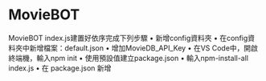 # MovieBOT
MovieBOT
index.js建置好依序完成下列步驟
• 新增config資料夾
• 在config資料夾中新增檔案：default.json
• 增加MovieDB_API_Key
• 在VS Code中，開啟終端機，輸入npm init
• 使用預設值建立package.json
• 輸入npm-install-all index.js
• 在 package.json 新增
